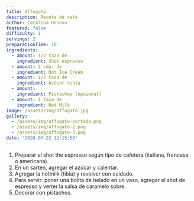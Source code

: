 ```yaml
---
title: Affogato
description: Receta de cafe
author: Catalina Donoso
featured: false
difficulty: 1
servings: 2
preparationTime: 10
ingredients:
  - amount: 1/2 taza de
    ingredient: Shot expresso
  - amount: 2 cda. de
    ingredient: Not Ice Cream
  - amount: 1/2 taza de
    ingredient: Azúcar rubia
  - amount:  
    ingredient: Pistachos (opcional)  
  - amount: 1 taza de
    ingredient: Not Milk 
image: /assets/img/affogato.jpg
gallery:
  - /assets/img/affogato-portada.png
  - /assets/img/affogato-2.png
  - /assets/img/affogato-3.png
date: '2020-07-22 12:15:50'
---
```

1. Preparar el shot the espresso según tipo de cafetera (italiana, francesa o americana).		
2. En un sartén, agregar el azúcar y calentar.	
3. Agregar la notmilk (tibia) y revolver con cuidado.
4. Para servir: poner una bolita de helado en un vaso, agregar el shot de espresso y verter la salsa de caramelo sobre.		
5. Decorar con pistachos.		
